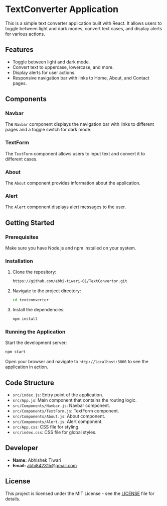# TextConverter Application

This is a simple text converter application built with React. It allows users to toggle between light and dark modes, convert text cases, and display alerts for various actions.

## Features

- Toggle between light and dark mode.
- Convert text to uppercase, lowercase, and more.
- Display alerts for user actions.
- Responsive navigation bar with links to Home, About, and Contact pages.

## Components

### Navbar
The `Navbar` component displays the navigation bar with links to different pages and a toggle switch for dark mode.

### TextForm
The `TextForm` component allows users to input text and convert it to different cases.

### About
The `About` component provides information about the application.

### Alert
The `Alert` component displays alert messages to the user.

## Getting Started

### Prerequisites

Make sure you have Node.js and npm installed on your system.

### Installation

1. Clone the repository:

   ```sh
   https://github.com/abhi-tiwari-01/TextConvertor.git
   ```

2. Navigate to the project directory:

   ```sh
   cd textconverter
   ```

3. Install the dependencies:

   ```sh
   npm install
   ```

### Running the Application

Start the development server:

```sh
npm start
```

Open your browser and navigate to `http://localhost:3000` to see the application in action.

## Code Structure

- `src/index.js`: Entry point of the application.
- `src/App.js`: Main component that contains the routing logic.
- `src/Components/Navbar.js`: Navbar component.
- `src/Components/TextForm.js`: TextForm component.
- `src/Components/About.js`: About component.
- `src/Components/Alert.js`: Alert component.
- `src/App.css`: CSS file for styling.
- `src/index.css`: CSS file for global styles.

## Developer

- **Name:** Abhishek Tiwari
- **Email:** abhi842315@gmail.com

## License

This project is licensed under the MIT License - see the [LICENSE](LICENSE) file for details.
